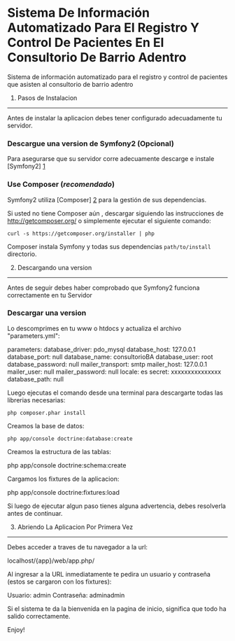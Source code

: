 Sistema De Información Automatizado Para El Registro Y Control De Pacientes En El Consultorio De Barrio Adentro
========================

Sistema de información automatizado para el registro y control de pacientes que asisten al consultorio 
de barrio adentro

1) Pasos de Instalacion
----------------------------------

Antes de instalar la aplicacion debes tener configurado adecuadamente tu servidor.

### Descargue una version de Symfony2 (Opcional)

   Para asegurarse que su servidor corre adecuamente descarge e instale [Symfony2] [1]

### Use Composer (*recomendado*)

Symfony2 utiliza [Composer] [2] para la gestión de sus dependencias.

Si usted no tiene Composer aún , descargar siguiendo las instrucciones de
http://getcomposer.org/ o simplemente ejecutar el siguiente comando:

    curl -s https://getcomposer.org/installer | php

Composer instala Symfony y todas sus dependencias
`path/to/install` directorio.

2) Descargando una version
-------------------------------------

Antes de seguir debes haber comprobado que Symfony2 funciona correctamente en tu Servidor

### Descargar una version

Lo descomprimes en tu www o htdocs y actualiza el archivo "parameters.yml":

   parameters:
    database_driver: pdo_mysql
    database_host: 127.0.0.1
    database_port: null
    database_name: consultorioBA
    database_user: root
    database_password: null
    mailer_transport: smtp
    mailer_host: 127.0.0.1
    mailer_user: null
    mailer_password: null
    locale: es
    secret: xxxxxxxxxxxxxxx
    database_path: null

Luego ejecutas el comando desde una terminal para descargarte todas las librerias necesarias:

    php composer.phar install

Creamos la base de datos:

    php app/console doctrine:database:create

Creamos la estructura de las tablas:

   php app/console doctrine:schema:create

Cargamos los fixtures de la aplicacion:

   php app/console doctrine:fixtures:load

Si luego de ejecutar algun paso tienes alguna advertencia, debes resolverla antes de continuar.

3) Abriendo La Aplicacion Por Primera Vez
--------------------------------

Debes acceder a traves de tu navegador a la url:

   localhost/{app}/web/app.php/

Al ingresar a la URL inmediatamente te pedira un usuario y contraseña (estos se cargaron con los fixtures):

   Usuario: admin
   Contraseña: adminadmin

Si el sistema te da la bienvenida en la pagina de inicio, significa que todo ha salido correctamente.

Enjoy!

[1]:  http://symfony.com/doc/2.1/book/installation.html
[2]:  http://getcomposer.org/
